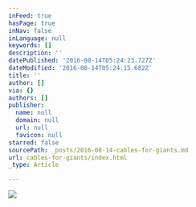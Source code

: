 ```yaml
---
inFeed: true
hasPage: true
inNav: false
inLanguage: null
keywords: []
description: ''
datePublished: '2016-08-14T05:24:23.727Z'
dateModified: '2016-08-14T05:24:15.682Z'
title: ''
author: []
via: {}
authors: []
publisher:
  name: null
  domain: null
  url: null
  favicon: null
starred: false
sourcePath: _posts/2016-08-14-cables-for-giants.md
url: cables-for-giants/index.html
_type: Article

---
```

![](https://the-grid-user-content.s3-us-west-2.amazonaws.com/fc52ec5f-afac-44f8-8466-502720f31506.jpg)